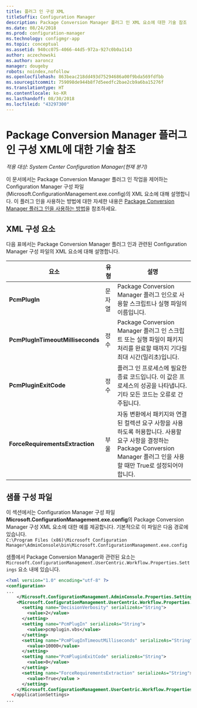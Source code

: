 ```yaml
---
title: 플러그 인 구성 XML
titleSuffix: Configuration Manager
description: Package Conversion Manager 플러그 인 XML 요소에 대한 기술 참조
ms.date: 08/24/2018
ms.prod: configuration-manager
ms.technology: configmgr-app
ms.topic: conceptual
ms.assetid: 940cc075-4066-44d5-972a-927c0b0a1143
author: aczechowski
ms.author: aaroncz
manager: dougeby
robots: noindex,nofollow
ms.openlocfilehash: 863beac218dd493d75294686a00f9bda569fdfbb
ms.sourcegitcommit: 759098de944b8f7d5eedfc2bae2cb9a6ba15276f
ms.translationtype: HT
ms.contentlocale: ko-KR
ms.lasthandoff: 08/30/2018
ms.locfileid: "43297300"
---
```

# <a name="technical-reference-for-the-package-conversion-manager-plug-in-configuration-xml"></a>Package Conversion Manager 플러그 인 구성 XML에 대한 기술 참조

*적용 대상: System Center Configuration Manager(현재 분기)*

<!--1357861-->

이 문서에서는 Package Conversion Manager 플러그 인 작업을 제어하는 Configuration Manager 구성 파일(Microsoft.ConfigurationManagement.exe.config)의 XML 요소에 대해 설명합니다. 이 플러그 인을 사용하는 방법에 대한 자세한 내용은 [Package Conversion Manager 플러그 인을 사용하는 방법](/sccm/apps/pcm/how-to-use-plug-in)을 참조하세요.



## <a name="xml-configuration-elements"></a>XML 구성 요소

다음 표에서는 Package Conversion Manager 플러그 인과 관련된 Configuration Manager 구성 파일의 XML 요소에 대해 설명합니다.

|요소  |유형  |설명  |
|---------|---------|---------|
|**PcmPlugIn**|문자열|Package Conversion Manager 플러그 인으로 사용할 스크립트나 실행 파일의 이름입니다.|
|**PcmPlugInTimeoutMilliseconds**|정수|Package Conversion Manager 플러그 인 스크립트 또는 실행 파일이 패키지 처리를 완료할 때까지 기다릴 최대 시간(밀리초)입니다.|
|**PcmPluginExitCode**|정수|플러그 인 프로세스에 필요한 종료 코드입니다. 이 값은 프로세스의 성공을 나타냅니다. 기타 모든 코드는 오류로 간주됩니다.|
|**ForceRequirementsExtraction**|부울|자동 변환에서 패키지와 연결된 컬렉션 요구 사항을 사용하도록 허용합니다. 사용할 요구 사항을 결정하는 Package Conversion Manager 플러그 인을 사용할 때만 True로 설정되어야 합니다.|



## <a name="sample-configuration-xml"></a>샘플 구성 파일

이 섹션에서는 Configuration Manager 구성 파일 **Microsoft.ConfigurationManagement.exe.config**의 Package Conversion Manager 구성 XML 요소에 대한 예를 제공합니다. 기본적으로 이 파일은 다음 경로에 있습니다.  
`C:\Program Files (x86)\Microsoft Configuration Manager\AdminConsole\bin\Microsoft.ConfigurationManagement.exe.config`

샘플에서 Package Conversion Manager와 관련된 요소는 `Microsoft.ConfigurationManagement.UserCentric.Workflow.Properties.Settings` 요소 내에 있습니다.

``` XML
<?xml version="1.0" encoding="utf-8" ?>
<configuration>
...
    </Microsoft.ConfigurationManagement.AdminConsole.Properties.Settings>
    <Microsoft.ConfigurationManagement.UserCentric.Workflow.Properties.Settings>
      <setting name="DecisionVerbosity" serializeAs="String">
        <value>2</value>
      </setting>
      <setting name="PcmPlugIn" serializeAs="String">
        <value>pcmplugin.vbs</value>
      </setting>
      <setting name="PcmPlugInTimeoutMilliseconds" serializeAs="String">
        <value>10000</value>
      </setting>
      <setting name="PcmPluginExitCode" serializeAs="String">
        <value>0</value>
      </setting>
      <setting name="ForceRequirementsExtraction" serializeAs="String">
        <value>True</value >
      </setting>
    </Microsoft.ConfigurationManagement.UserCentric.Workflow.Properties.Settings>
  </applicationSettings>
...
```

